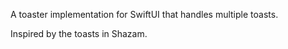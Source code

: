 A toaster implementation for SwiftUI that handles multiple toasts.

Inspired by the toasts in Shazam.